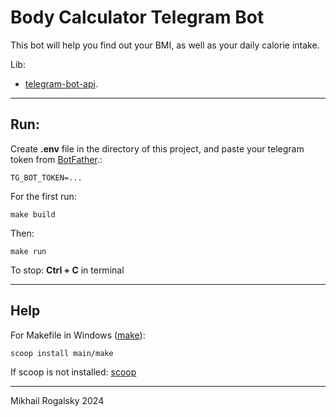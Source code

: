 # Body Calculator Telegram Bot

This bot will help you find out your BMI, as well as your daily calorie intake.

Lib:
- <a href="https://github.com/go-telegram-bot-api/telegram-bot-api">telegram-bot-api</a>.

---

## Run:

Create **.env** file in the directory of this project, and paste your telegram token from <a href="http://t.me/BotFather">BotFather</a>.:
```
TG_BOT_TOKEN=...
```

For the first run:

```console
make build
```

Then:

```console
make run
```

To stop: **Ctrl + C** in terminal

---

## Help

For Makefile in Windows (<a href="https://www.gnu.org/software/make/#download">make</a>):
```
scoop install main/make
```

If scoop is not installed: <a href="https://scoop.sh/">scoop</a>

---
Mikhail Rogalsky 2024